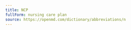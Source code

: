 ```yaml
---
title: NCP
fullForm: nursing care plan
source: https://openmd.com/dictionary/abbreviations/n
---
```

